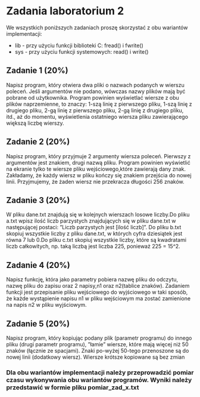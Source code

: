 # Zadania laboratorium 2
We wszystkich poniższych zadaniach proszę skorzystać z obu wariantów implementacji:


* lib - przy użyciu funkcji biblioteki C: fread() i fwrite()
* sys - przy użyciu funkcji systemowych: read() i write()

## Zadanie 1 (20%) 
Napisz program, który otwiera dwa pliki o nazwach podanych w wierszu poleceń. Jeśli argumentów nie podano, wówczas nazwy plików mają być pobrane od użytkownika. Program powinien wyświetlać wiersze z obu plików naprzemienne, to znaczy: 1-szą linię z pierwszego pliku, 1-szą linię z drugiego pliku, 2-gą linię z pierwszego pliku, 2-gą linię z drugiego pliku, itd., aż do momentu, wyświetlenia ostatniego wiersza pliku zawierającego większą liczbę wierszy.

## Zadanie 2 (20%) 
Napisz program, który przyjmuje 2 argumenty wiersza poleceń. Pierwszy z argumentów jest znakiem, drugi nazwą pliku. Program powinien wyświetlić na ekranie tylko te wiersze pliku wejściowego,które zawierają dany znak. Zakładamy, że każdy wiersz w pliku kończy się znakiem przejścia do nowej linii. Przyjmujemy, że żaden wiersz nie przekracza długości 256 znaków.

## Zadanie 3 (20%) 
W pliku dane.txt znajdują się w kolejnych wierszach losowe liczby.Do pliku a.txt wpisz ilość liczb parzystych znajdujących się w pliku dane.txt w następującej postaci: ”Liczb parzystych jest [ilość liczb]”. Do pliku b.txt skopiuj wszystkie liczby z pliku dane.txt, w których cyfra dziesiątek jest równa 7 lub 0.Do pliku c.txt skopiuj wszystkie liczby, które są kwadratami liczb całkowitych, np. taką liczbą jest liczba 225, ponieważ 225 = 15^2.

## Zadanie 4 (20%) 
Napisz funkcję, która jako parametry pobiera nazwę pliku do odczytu, nazwę pliku do zapisu oraz 2 napisy,n1 oraz n2(tablice znaków). Zadaniem funkcji jest przepisanie pliku wejściowego do wyjściowego w taki sposób, że każde wystąpienie napisu n1 w pliku wejściowym ma zostać zamienione na napis n2 w pliku wyjściowym.

## Zadanie 5 (20%) 
Napisz program, który kopiując podany plik (parametr programu) do innego pliku (drugi parametr programu), ”łamie” wiersze, które mają więcej niż 50 znaków (łącznie ze spacjami). Znaki po-wyżej 50-tego przenoszone są do nowej linii (dodatkowy wiersz). Wiersze krótsze kopiowane są bez zmian  


### Dla obu wariantów implementacji należy przeprowadzić pomiar czasu wykonywania obu wariantów programów. Wyniki należy przedstawić w formie pliku pomiar_zad_x.txt 